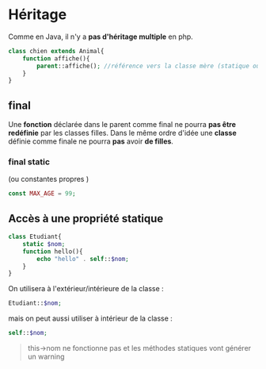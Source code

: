 # Héritage

Comme en Java, il n'y a **pas d'héritage multiple** en php. 

```php
class chien extends Animal{
    function affiche(){
        parent::affiche(); //référence vers la classe mère (statique ou non)
    }
}
```

## final 

Une **fonction** déclarée dans le parent comme final ne pourra **pas être redéfinie** par les classes filles. Dans le même ordre d'idée une **classe** définie comme finale ne pourra **pas** avoir **de filles**.

### final static

(ou constantes propres )

```php
const MAX_AGE = 99;
```



## Accès à une propriété statique

```php
class Etudiant{
    static $nom;
    function hello(){
		echo "hello" . self::$nom;
    }
}
```

On utilisera à l'extérieur/intérieure de la classe :

```php
Etudiant::$nom;
```

mais on peut aussi utiliser à intérieur de la classe : 

```php
self::$nom;
```

> this->nom ne fonctionne pas et les méthodes statiques vont générer un warning 
